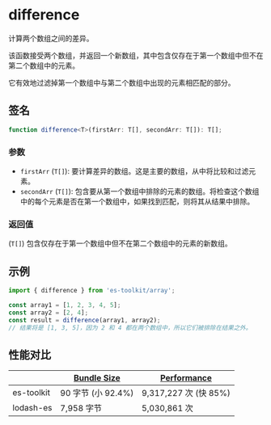 # difference

计算两个数组之间的差异。

该函数接受两个数组，并返回一个新数组，其中包含仅存在于第一个数组中但不在第二个数组中的元素。

它有效地过滤掉第一个数组中与第二个数组中出现的元素相匹配的部分。

## 签名

```typescript
function difference<T>(firstArr: T[], secondArr: T[]): T[];
```

### 参数

- `firstArr` (`T[]`): 要计算差异的数组。这是主要的数组，从中将比较和过滤元素。
- `secondArr` (`T[]`): 包含要从第一个数组中排除的元素的数组。将检查这个数组中的每个元素是否在第一个数组中，如果找到匹配，则将其从结果中排除。

### 返回值

(`T[]`) 包含仅存在于第一个数组中但不在第二个数组中的元素的新数组。

## 示例

```typescript
import { difference } from 'es-toolkit/array';

const array1 = [1, 2, 3, 4, 5];
const array2 = [2, 4];
const result = difference(array1, array2);
// 结果将是 [1, 3, 5]，因为 2 和 4 都在两个数组中，所以它们被排除在结果之外。
```

## 性能对比

|            | [Bundle Size](../../bundle-size.md) | [Performance](../../performance.md) |
| ---------- | ----------------------------------- | ----------------------------------- |
| es-toolkit | 90 字节 (小 92.4%)                  | 9,317,227 次 (快 85%)               |
| lodash-es  | 7,958 字节                          | 5,030,861 次                        |
